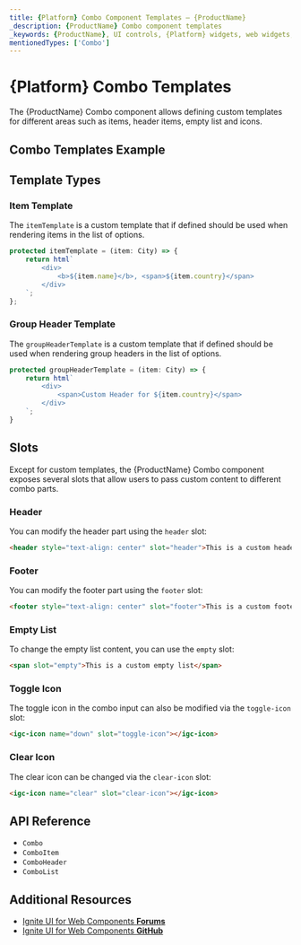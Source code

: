 ```yaml
---
title: {Platform} Combo Component Templates – {ProductName}
_description: {ProductName} Combo component templates
_keywords: {ProductName}, UI controls, {Platform} widgets, web widgets, UI widgets, {Platform}, Native {Platform} Components Suite, Native {Platform} Controls, Native {Platform} Components Library, {Platform} Combo Component Templates
mentionedTypes: ['Combo']
---
```


# {Platform} Combo Templates

The {ProductName} Combo component allows defining custom templates for different areas such as items, header items, empty list and icons.

## Combo Templates Example

<code-view style="height:400px"
           data-demos-base-url="{environment:dvDemosBaseUrl}"
           iframe-src="{environment:dvDemosBaseUrl}/grids/combo-templates"
           alt="{Platform} Combo Templates"
           github-src="grids/combo/templates">
</code-view>

## Template Types

### Item Template 

The `itemTemplate` is a custom template that if defined should be used when rendering items in the list of options.

```ts
protected itemTemplate = (item: City) => {
    return html`
        <div>
            <b>${item.name}</b>, <span>${item.country}</span>
        </div>
    `;
};
```

### Group Header Template 

The `groupHeaderTemplate` is a custom template that if defined should be used when rendering group headers in the list of options.

```ts
protected groupHeaderTemplate = (item: City) => {
    return html`
        <div>
            <span>Custom Header for ${item.country}</span>
        </div>
    `;
}
```

## Slots

Except for custom templates, the {ProductName} Combo component exposes several slots that allow users to pass custom content to different combo parts.

### Header

You can modify the header part using the `header` slot:

```html
<header style="text-align: center" slot="header">This is a custom header</header>
```

### Footer

You can modify the footer part using the `footer` slot:

```html
<footer style="text-align: center" slot="footer">This is a custom footer</footer>
```

### Empty List 

To change the empty list content, you can use the `empty` slot:

```html
<span slot="empty">This is a custom empty list</span>
```

### Toggle Icon 

The toggle icon in the combo input can also be modified via the `toggle-icon` slot:

```html
<igc-icon name="down" slot="toggle-icon"></igc-icon>
```

### Clear Icon 

The clear icon can be changed via the `clear-icon` slot:

```html
<igc-icon name="clear" slot="clear-icon"></igc-icon>
```

## API Reference

* `Combo`
* `ComboItem`
* `ComboHeader`
* `ComboList`

## Additional Resources

* [Ignite UI for Web Components **Forums**](https://www.infragistics.com/community/forums/f/ignite-ui-for-web-components)
* [Ignite UI for Web Components **GitHub**](https://github.com/IgniteUI/igniteui-webcomponents)
